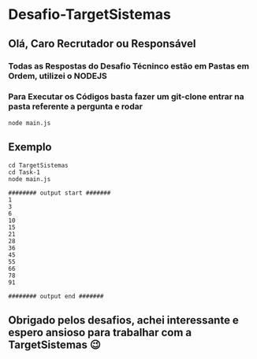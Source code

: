 # Desafio-TargetSistemas
 

## Olá, Caro Recrutador ou Responsável 

### Todas as Respostas do Desafio Técninco estão em Pastas em Ordem, utilizei o **NODEJS**

### Para Executar os Códigos basta fazer um git-clone entrar na pasta referente a pergunta e rodar
```
node main.js
```

## Exemplo 

```
cd TargetSistemas
cd Task-1
node main.js

######## output start #######
1
3 
6 
10
15
21
28
36
45
55
66
78
91

######## output end #######
```
## Obrigado pelos desafios, achei interessante e espero ansioso para trabalhar com a TargetSistemas 😉
